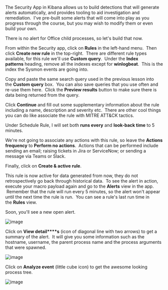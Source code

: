 The Security App in Kibana allows us to build detections that will generate alerts automatically, and provides tooling to aid investigation and remediation.  I've pre-built some alerts that will come into play as you progress through the course, but you may wish to modify them or even build your own.

There is no alert for Office child processes, so let's build that now.

From within the Security app, click on **Rules** in the left-hand menu.  Then click **Create new rule** in the top-right.  There are different rule types available, for this rule we'll use **Custom query**.  Under the **Index patterns** heading, remove all the indexes except for **winlogbeat**.  This is the index the Sysmon events are going into.

Copy and paste the same search query used in the previous lesson into the **Custom query** box.  You can also save queries that you use often and re-use them here.  Click the **Preview results** button to make sure there is data being returned from the query.

Click **Continue** and fill out some supplementary information about the rule including a name, description and severity etc.  There are other cool things you can do like associate the rule with MITRE ATT&CK tactics.

Under Schedule Rule, I will set both **runs every** and **look-back time** to 5 minutes.

We're not going to associate any actions with this rule, so leave the **Actions frequency** to **Perform no actions**.  Actions that can be performed include sending an email; raising tickets in Jira or ServiceNow; or sending a message via Teams or Slack.

Finally, click on **Create & active rule**.

  

This rule is now active for data generated from now, they do not retrospectively go back through historical data.  To see the alert in action, execute your macro payload again and go to the **Alerts** view in the app.  Remember that the rule will run every 5 minutes, so the alert won't appear until the next time the rule is run.  You can see a rule's last run time in the **Rules** view.

Soon, you'll see a new open alert.

![image](https://github.com/LeThanhkosogian/Learn-Cobalt-Strike/assets/97555997/1b184018-3413-4788-960c-cd03d9f67834)


Click on **View detail****s** (icon of diagonal line with two arrows) to get a summary of the alert.  It will give you some information such as the hostname, username, the parent process name and the process arguments that were spawned.

![image](https://github.com/LeThanhkosogian/Learn-Cobalt-Strike/assets/97555997/e45b3efc-5bc8-4611-a763-f090da24e0dd)


Click on **Analyze event** (little cube icon) to get the awesome looking process tree.

![image](https://github.com/LeThanhkosogian/Learn-Cobalt-Strike/assets/97555997/983f7e18-6d95-493e-a6ef-c30a3b23fc76)


